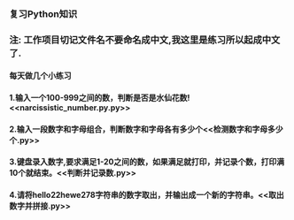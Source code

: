 ### 复习Python知识

### 注:  工作项目切记文件名不要命名成中文,我这里是练习所以起成中文了.

#### 每天做几个小练习

#### 1.输入一个100-999之间的数，判断是否是水仙花数!     <<narcissistic_number.py.py>>

#### 2.输入一段数字和字母组合，判断数字和字母各有多少个<<检测数字和字母多少个.py>> 

#### 3.键盘录入数字,要求满足1-20之间的数，如果满足就打印，并记录个数，打印满10个就结束。<<判断并记录数.py>>

#### 4.请将hello22hewe278字符串的数字取出，并输出成一个新的字符串。<<取出数字并拼接.py>>

